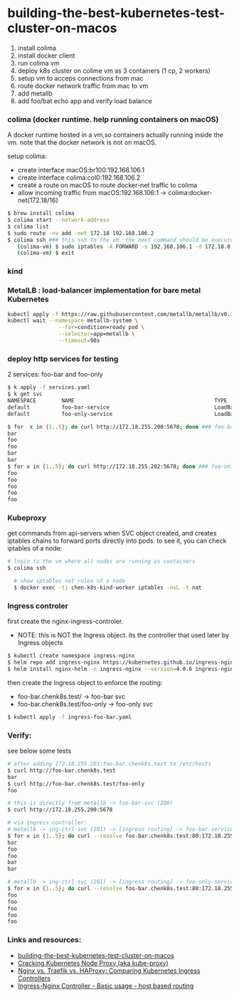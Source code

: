 # building-the-best-kubernetes-test-cluster-on-macos


1. install colima
2. install docker client
3. run colima vm
4. deploy k8s cluster on colime vm as 3 containers (1 cp, 2 workers)
5. setup vm to acceps connections from mac
6. route docker network traffic from mac to vm
7. add metallb
8. add foo/bat echo app and verify load balance

### colima (docker runtime. help running containers on macOS)
A docker runtime hosted in a vm,so containers actually running inside the vm.
note that the docker network is not on macOS.

setup colima:
  - create interface macOS:br100:192.168.106.1
  - create interface colima:col0:192.168.106.2 
  - create a route on macOS to route docker-net traffic to colima
  - allow incoming traffic from macOS:192.168.106:1 -> colima:docker-net(172.18/16)
```bash
$ brew install colima
$ colima start --network-address
$ colima list
$ sudo route -nv add -net 172.18 192.168.106.2
$ colima ssh ### this ssh to the vm. the next command should be executed inside the vm
   (colima-vm) $ sudo iptables -A FORWARD -s 192.168.106.1 -d 172.18.0.0/16 -i col0 -o br-3ca3442bb072 -p tcp -j ACCEPT
   (colima-vm) $ exit
```
### kind




### MetalLB : load-balancer implementation for bare metal Kubernetes

```bash
kubectl apply -f https://raw.githubusercontent.com/metallb/metallb/v0.13.9/config/manifests/metallb-native.yaml
kubectl wait --namespace metallb-system \
                --for=condition=ready pod \
                --selector=app=metallb \
                --timeout=90s
```
### deploy http services for testing
2 services: foo-bar and foo-only

```bash
$ k apply -f services.yaml
$ k get svc
NAMESPACE        NAME                                            TYPE           CLUSTER-IP      EXTERNAL-IP      PORT(S)                      AGE
default          foo-bar-service                                 LoadBalancer   10.76.144.220   172.18.255.200   5678:32611/TCP               18h
default          foo-only-service                                LoadBalancer   10.76.149.240   172.18.255.202   5678:30506/TCP               72s

$ for  x in {1..5}; do curl http://172.18.255.200:5678; done ### foo-bar
bar
foo
foo
bar
bar
$ for x in {1..5}; do curl http://172.18.255.202:5678; done ### foo-only
foo
foo
foo
foo
foo

```




### Kubeproxy
get commands from api-servers when SVC object created, and creates iptables chains to forward ports directly into pods.
to see it, you can check iptables of a node:

```bash
# login to the vm where all nodes are running as containers
$ colima ssh

  # show iptables nat rules of a node
  $ docker exec -ti chen-k8s-kind-worker iptables -nvL -t nat
```

### Ingress controler

first create the nginx-ingress-controler.
* NOTE: this is NOT the Ingress object. its the controller that used later by Ingress objects
```bash
$ kubectl create namespace ingress-nginx
$ helm repo add ingress-nginx https://kubernetes.github.io/ingress-nginx
$ helm install nginx-helm -n ingress-nginx --version=4.0.6 ingress-nginx/ingress-nginx

```
then create the Ingress object to enforce the routing:
 * foo-bar.chenk8s.test/          ->  foo-bar svc
 * foo-bar.chenk8s.test/foo-only  ->  foo-only svc

```bash
$ kubectl apply -f ingress-foo-bar.yaml 
```

### Verify:
see below some tests

```bash
# after adding 172.18.255.201:foo-bar.chenk8s.test to /etc/hosts
$ curl http://foo-bar.chenk8s.test
bar
$ curl http://foo-bar.chenk8s.test/foo-only
foo

# this is directly from metallb -> foo-bar-svc (200)
$ curl http://172.18.255.200:5678

# via ingress controller: 
# metallb -> ing-ctrl-svc (201) -> [ingress routing] -> foo-bar-service
$ for x in {1..5}; do curl --resolve foo-bar.chenk8s.test:80:172.18.255.201 http://foo-bar.chenk8s.test; done
bar
foo
foo
bar
bar

# metallb -> ing-ctrl-svc (201) -> [ingress routing] -> foo-only-service
$ for x in {1..5}; do curl --resolve foo-bar.chenk8s.test:80:172.18.255.201 http://foo-bar.chenk8s.test/foo-only; done   
foo
foo
foo
foo
foo

```


### Links and resources:
* [building-the-best-kubernetes-test-cluster-on-macos](https://opencredo.com/blogs/building-the-best-kubernetes-test-cluster-on-macos/)
* [Cracking Kubernetes Node Proxy (aka kube-proxy)](https://arthurchiao.art/blog/cracking-k8s-node-proxy/)
* [Nginx vs. Traefik vs. HAProxy: Comparing Kubernetes Ingress Controllers](https://loft.sh/blog/nginx-vs-traefik-vs-haproxy-comparing-kubernetes-ingress-controllers/)
* [Ingress-Nginx Controller - Basic usage - host based routing](https://kubernetes.github.io/ingress-nginx/user-guide/basic-usage/)


